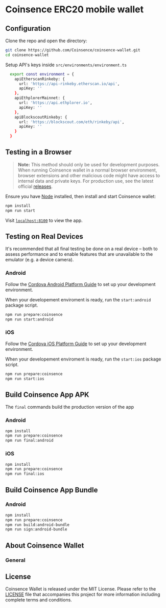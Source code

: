 # Coinsence ERC20 mobile wallet

## Configuration

Clone the repo and open the directory:

```sh
git clone https://github.com/Coinsence/coinsence-wallet.git
cd coinsence-wallet
```

Setup API's keys inside `src/environments/environment.ts`

```sh
  export const environment = {
    apiEtherscanRinkeby: {
      url: 'https://api-rinkeby.etherscan.io/api',
      apiKey: ''
    },
    apiEthplorerMainnet: {
      url: 'https://api.ethplorer.io',
      apiKey: ''
    },
    apiBlockscoutRinkeby: {
      url: 'https://blockscout.com/eth/rinkeby/api',
      apiKey: ''
    }
  }
```

## Testing in a Browser

> **Note:** This method should only be used for development purposes. When running Coinsence wallet in a normal browser environment, browser extensions and other malicious code might have access to internal data and private keys. For production use, see the latest official [releases](https://github.com/Coinsence/coinsence-wallet/releases).

Ensure you have [Node](https://nodejs.org/) installed, then install and start Coinsence wallet:

```sh
npm install
npm run start
```

Visit [`localhost:8100`](http://localhost:8100/) to view the app.

## Testing on Real Devices

It's recommended that all final testing be done on a real device – both to assess performance and to enable features that are unavailable to the emulator (e.g. a device camera).

### Android

Follow the [Cordova Android Platform Guide](https://cordova.apache.org/docs/en/latest/guide/platforms/android/) to set up your development environment.

When your developement enviroment is ready, run the `start:android` package script.

```sh
npm run prepare:coinsence
npm run start:android
```

### iOS

Follow the [Cordova iOS Platform Guide](https://cordova.apache.org/docs/en/latest/guide/platforms/ios/) to set up your development environment.

When your developement enviroment is ready, run the `start:ios` package script.

```sh
npm run prepare:coinsence
npm run start:ios
```

## Build Coinsence App APK

The `final` commands build the production version of the app

### Android

```sh
npm install
npm run prepare:coinsence
npm run final:android
```

### iOS

```sh
npm install
npm run prepare:coinsence
npm run final:ios
```

## Build Coinsence App Bundle

### Android

```sh
npm install
npm run prepare:coinsence
npm run build:android-bundle
npm run sign:android-bundle
```

## About Coinsence Wallet

### General

## License

Coinsence Wallet is released under the MIT License. Please refer to the [LICENSE](https://github.com/Coinsence/coinsence-wallet/blob/master/LICENSE) file that accompanies this project for more information including complete terms and conditions.



